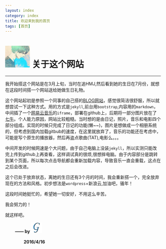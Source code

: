 ```yaml
---
layout: index
category: index
title: 欢迎来到我的首页
tags: [首页]
---
```


# <img src="../../img/iconimg/maybe.jpg" width="80" height="70"/> 关于这个网站
***

我开始搭这个网站是在3月上旬，当时在追HMJ,然后看到她的生日在7月份，就想在这段时间搭一个网站送给她做生日礼物。

这个网站起初是参照一个同事的自己搭的[BLOG网站](http://macdfree.github.io/)，感觉很简洁很舒服，所以就想尝试一下这种方式。用的方式是`jekyll`,前台用`bootstrap`,内容用的`markdown`，中间插了一个[网易云音乐](http://music.163.com/)的`iframe`，部署在github上，后期将一部分图片放在了[七牛](http://www.qiniu.com/)。个人能力原因，网站比较粗糙。当时想的是由日记，照片，音乐和电影四个部分组成。实现的时候只完成了日记的功能(懒~~)，图片是想做成一个相册系统的，但考虑到国内加载gitbub的速度，在这里就放弃了，音乐的功能还在考虑中，可能是写个原生的播放器，然后再盗点歌曲(TAT),电影么。。。

中间开发的时候网速是个大问题，由于自己电脑上没装`jekyll`，所以实测只能改完上传到github上再查看，这样调试真的很烦,很想摔电脑。由于内容部分是跳转到某个页面，所以每次点击导航都会重新加载内容，导致音乐一直会重载，这点在之后会改进。

这个已处于放弃状态，离她的生日还有3个月的时间，我会重新搭一个，完全放弃现在的方法和风格。初步想法是`wordpress`+新浪云,加油吧，骚年！

这段时间她挺忙的，希望她一切安好，不用这么辛苦。

我会努力的！

就这样吧。

　　    **—— by** <a href="http://weibo.com/5361280715/profile?rightmod=1&wvr=6&mod=personinfo" color="white" title="我的微博">
                                <img src="../../img/iconimg/logo.png" width="35" height="35"/>
                                </a>

　　　　 **2016/4/16**

